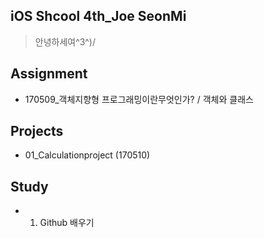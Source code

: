 ## iOS Shcool 4th_Joe SeonMi
> 안녕하세여^3^)/

## Assignment
- 170509_객체지향형 프로그래밍이란무엇인가? / 객체와 클래스


## Projects
- 01_Calculationproject (170510)

## Study
- 01. Github 배우기
